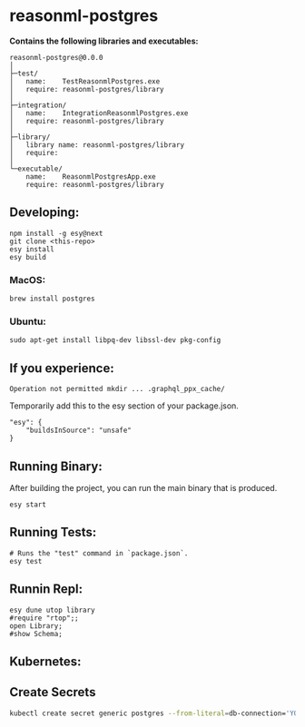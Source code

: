 # reasonml-postgres

**Contains the following libraries and executables:**

```
reasonml-postgres@0.0.0
│
├─test/
│   name:    TestReasonmlPostgres.exe
│   require: reasonml-postgres/library
│
├─integration/
│   name:    IntegrationReasonmlPostgres.exe
│   require: reasonml-postgres/library
│
├─library/
│   library name: reasonml-postgres/library
│   require:
│
└─executable/
    name:    ReasonmlPostgresApp.exe
    require: reasonml-postgres/library
```

## Developing:

```
npm install -g esy@next
git clone <this-repo>
esy install
esy build
```

### MacOS: 

```
brew install postgres
```

### Ubuntu:

```
sudo apt-get install libpq-dev libssl-dev pkg-config
```

## If you experience:

`Operation not permitted mkdir ... .graphql_ppx_cache/`

Temporarily add this to the esy section of your package.json.

```
"esy": {
    "buildsInSource": "unsafe"
}
```

## Running Binary:

After building the project, you can run the main binary that is produced.

```
esy start
```

## Running Tests:

```
# Runs the "test" command in `package.json`.
esy test
```

## Runnin Repl:

```
esy dune utop library
#require "rtop";;
open Library;
#show Schema;
```

## Kubernetes:

## Create Secrets

```bash
kubectl create secret generic postgres --from-literal=db-connection='YOUR_DB_CONNECTION'
```
